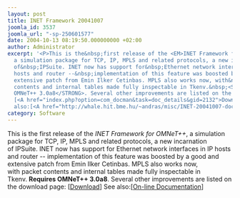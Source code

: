```yaml
---
layout: post
title: INET Framework 20041007
joomla_id: 3537
joomla_url: "-sp-250601577"
date: 2004-10-13 08:19:50.000000000 +02:00
author: Administrator
excerpt: '<P>This is the&nbsp;first release of the <EM>INET Framework for OMNeT++</EM>,
  a simulation package for TCP, IP, MPLS and related protocols, a new incarnation
  of&nbsp;IPSuite. INET now has support for&nbsp;Ethernet network interfaces in IP
  hosts and router --&nbsp;implementation of this feature was boosted by a good and
  extensive patch from Emin Ilker Cetinbas. MPLS also works now, with&nbsp;packet
  contents and internal tables made fully inspectable in Tkenv.&nbsp;<STRONG>Requires
  OMNeT++ 3.0a8</STRONG>. Several other improvements are listed on the download page:
  [<A href="index.php?option=com_docman&task=doc_details&gid=2132">Download</A>] See
  also:[<A href="http://whale.hit.bme.hu/~andras/misc/INET-20041007-doc">On-line Documentation</A>]</P>'
category: Software
---
```

<P>This is the&nbsp;first release of the <EM>INET Framework for OMNeT++</EM>, a simulation package for TCP, IP, MPLS and related protocols, a new incarnation of&nbsp;IPSuite. INET now has support for&nbsp;Ethernet network interfaces in IP hosts and router --&nbsp;implementation of this feature was boosted by a good and extensive patch from Emin Ilker Cetinbas. MPLS also works now, with&nbsp;packet contents and internal tables made fully inspectable in Tkenv.&nbsp;<STRONG>Requires OMNeT++ 3.0a8</STRONG>. Several other improvements are listed on the download page: [<A href="index.php?option=com_docman&task=doc_details&gid=2132">Download</A>] See also:[<A href="http://whale.hit.bme.hu/~andras/misc/INET-20041007-doc">On-line Documentation</A>]</P>
